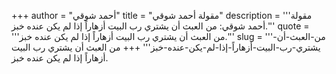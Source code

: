 +++
author = "أحمد شوقي"
title = "مقولة أحمد شوقي"
description = '''مقولة أحمد شوقي: من العبث أن يشتري رب البيت أزهاراً إذا لم يكن عنده خبز.'''
quote = '''من العبث أن يشتري رب البيت أزهاراً إذا لم يكن عنده خبز.'''
slug = '''من-العبث-أن-يشتري-رب-البيت-أزهاراً-إذا-لم-يكن-عنده-خبز'''
+++
من العبث أن يشتري رب البيت أزهاراً إذا لم يكن عنده خبز.
